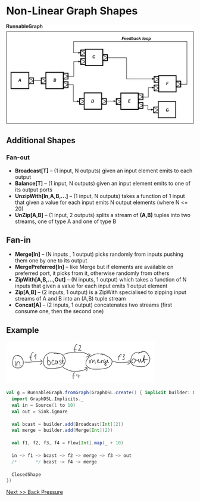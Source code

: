 # Non-Linear Graph Shapes


<img src="compose_graph1.png" width="800"  />



## Additional Shapes 

### Fan-out
* **Broadcast[T]** – (1 input, N outputs) given an input element emits to each output
* **Balance[T]** – (1 input, N outputs) given an input element emits to one of its output ports
* **UnzipWith[In,A,B,...]** – (1 input, N outputs) takes a function of 1 input that given a value for each input emits N output elements (where N <= 20)
* **UnZip[A,B]** – (1 input, 2 outputs) splits a stream of **(A,B)** tuples into two streams, one of type A and one of type B

## Fan-in
* **Merge[In]** – (N inputs , 1 output) picks randomly from inputs pushing them one by one to its output
* **MergePreferred[In]** – like Merge but if elements are available on preferred port, it picks from it, otherwise randomly from others
* **ZipWith[A,B,...,Out]** – (N inputs, 1 output) which takes a function of N inputs that given a value for each input emits 1 output element
* **Zip[A,B]** – (2 inputs, 1 output) is a ZipWith specialised to zipping input streams of A and B into an (A,B) tuple stream
* **Concat[A]** – (2 inputs, 1 output) concatenates two streams (first consume one, then the second one)

## Example 

![Simple DSL](graph-dsl.png)
```scala
val g = RunnableGraph.fromGraph(GraphDSL.create() { implicit builder: GraphDSL.Builder[Unit] =>
  import GraphDSL.Implicits._
  val in = Source(1 to 10)
  val out = Sink.ignore
 
  val bcast = builder.add(Broadcast[Int](2))
  val merge = builder.add(Merge[Int](2))
 
  val f1, f2, f3, f4 = Flow[Int].map(_ + 10)
 
  in ~> f1 ~> bcast ~> f2 ~> merge ~> f3 ~> out
  /*       */ bcast ~> f4 ~> merge
  
  ClosedShape
})
```

[Next >> Back Pressure](40-back-pressure.md) 
